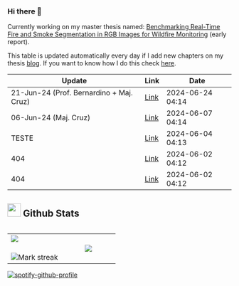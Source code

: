 ### Hi there 👋
Currently working on my master thesis named: [Benchmarking Real-Time Fire and Smoke Segmentation in RGB Images for Wildfire Monitoring](https://drive.google.com/file/d/1xqfWndVBDkPvf8w85ANuCTG5_Ddi0RqK/view?usp=sharing) (early report).

This table is updated automatically every day if I add new chapters on my thesis [blog](https://bit.ly/tese_lima). If you want to know how I do this check [here](https://github.com/hslima00/hslima00).

<!-- recent_updates starts -->


| Update | Link | Date |
| ------ | ---- | ---- |
| 21-Jun-24 (Prof. Bernardino + Maj. Cruz) | [Link](https://hslima00.github.io/Tese_md/2_reunioes/#21-jun-24-(prof.-bernardino-+-maj.-cruz)) | 2024-06-24 04:14 |
| 06-Jun-24 (Maj. Cruz) | [Link](https://hslima00.github.io/Tese_md/2_reunioes/#06-jun-24-(maj.-cruz)) | 2024-06-07 04:14 |
| TESTE | [Link](https://hslima00.github.io/Tese_md/2_reunioes/#teste) | 2024-06-04 04:13 |
| 404 | [Link](https://hslima00.github.io/Tese_md/10_organizer/#404) | 2024-06-02 04:12 |
| 404 | [Link](https://hslima00.github.io/Tese_md/2_reunioes/#404) | 2024-06-02 04:12 |

<!-- recent_updates ends -->

## <picture> <img src = "https://github.com/7oSkaaa/7oSkaaa/blob/main/Images/Statistics.gif?raw=true" width = 30px>  </picture> Github Stats

<!--- stats & Trophy (start) -->

<p align="left">
  <!--- stats (start) -->
<table align="left">
<tr border="none">
<td width="50%" align="center">
  <img  align="left"  src="https://github-readme-stats.vercel.app/api?username=hslima00&theme=dark&show_icons=true&count_private=true" />
  <br></br>
  <img  title="🔥 Get streak stats for your profile at git.io/streak-stats" alt="Mark streak" src="https://github-readme-streak-stats.herokuapp.com/?user=hslima00&theme=dark&hide_border=false" /> 
</td>


<td width="50%" align="center">

  <img  align="center"  src="https://github-readme-stats.anuraghazra1.vercel.app/api/top-langs/?username=hslima00&theme=dark&hide_border=false&no-bg=true&no-frame=true&hide=jupyter%20notebook&langs_count=7"/>

  </td>
</tr>
</table>
<!--- stats (end) -->
            
[![spotify-github-profile](https://spotify-github-profile.vercel.app/api/view?uid=lima002&cover_image=true&theme=novatorem&show_offline=false&background_color=121212&interchange=false&bar_color=53b14f&bar_color_cover=true)](https://github.com/kittinan/spotify-github-profile)
</p>
    </div>
</div>


